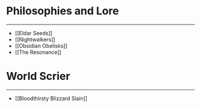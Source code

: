 
# Philosophies and Lore
---
- [[Eldar Seeds]]
- [[Nightwalkers]]
- [[Obsidian Obelisks]]
- [[The Resonance]]

# World Scrier
---
- [[Bloodthirsty Blizzard Slain]]


